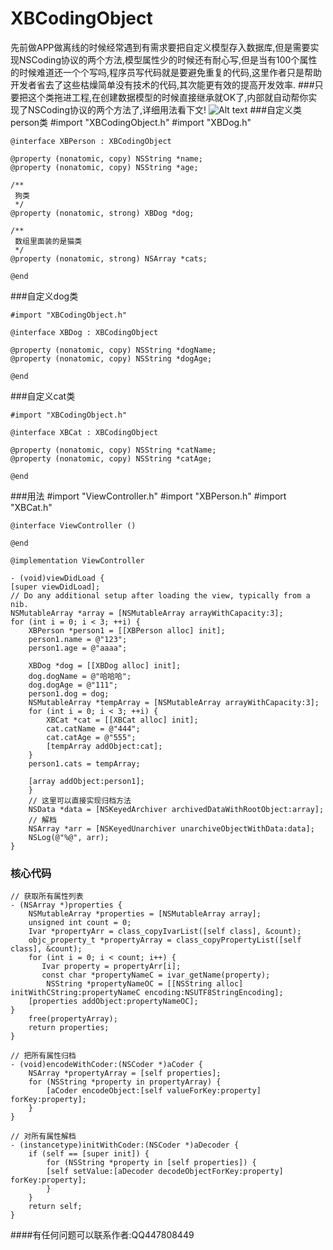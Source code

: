 # XBCodingObject
先前做APP做离线的时候经常遇到有需求要把自定义模型存入数据库,但是需要实现NSCoding协议的两个方法,模型属性少的时候还有耐心写,但是当有100个属性的时候难道还一个个写吗,程序员写代码就是要避免重复的代码,这里作者只是帮助开发者省去了这些枯燥简单没有技术的代码,其次能更有效的提高开发效率.
###只要把这个类拖进工程,在创建数据模型的时候直接继承就OK了,内部就自动帮你实现了NSCoding协议的两个方法了,详细用法看下文!
![Alt text](https://github.com/zhouxubin/XBCodingObject/blob/master/Simulator%20Screen%20Shot.png)
###自定义类person类
    #import "XBCodingObject.h"
    #import "XBDog.h"

    @interface XBPerson : XBCodingObject

    @property (nonatomic, copy) NSString *name;
    @property (nonatomic, copy) NSString *age;

    /**
     狗类
     */
    @property (nonatomic, strong) XBDog *dog;

    /**
     数组里面装的是猫类
     */
    @property (nonatomic, strong) NSArray *cats;
    
    @end
    
###自定义dog类

	#import "XBCodingObject.h"

    @interface XBDog : XBCodingObject
    
    @property (nonatomic, copy) NSString *dogName;
    @property (nonatomic, copy) NSString *dogAge;
    
    @end
    
###自定义cat类
 
    #import "XBCodingObject.h"
    
    @interface XBCat : XBCodingObject
    
    @property (nonatomic, copy) NSString *catName;
    @property (nonatomic, copy) NSString *catAge;
    
    @end
    
###用法
    #import "ViewController.h"
    #import "XBPerson.h"
    #import "XBCat.h"
    
    @interface ViewController ()
    
    @end
    
    @implementation ViewController
    
    - (void)viewDidLoad {
    [super viewDidLoad];
    // Do any additional setup after loading the view, typically from a nib.
    NSMutableArray *array = [NSMutableArray arrayWithCapacity:3];
    for (int i = 0; i < 3; ++i) {
        XBPerson *person1 = [[XBPerson alloc] init];
        person1.name = @"123";
        person1.age = @"aaaa";
        
        XBDog *dog = [[XBDog alloc] init];
        dog.dogName = @"哈哈哈";
        dog.dogAge = @"111";
        person1.dog = dog;
        NSMutableArray *tempArray = [NSMutableArray arrayWithCapacity:3];
        for (int i = 0; i < 3; ++i) {
            XBCat *cat = [[XBCat alloc] init];
            cat.catName = @"444";
            cat.catAge = @"555";
            [tempArray addObject:cat];
        }
        person1.cats = tempArray;
        
        [array addObject:person1];
        }
        // 这里可以直接实现归档方法
        NSData *data = [NSKeyedArchiver archivedDataWithRootObject:array];
        // 解档
        NSArray *arr = [NSKeyedUnarchiver unarchiveObjectWithData:data];
        NSLog(@"%@", arr);
    }
    
### 核心代码

    // 获取所有属性列表
    - (NSArray *)properties {
    	NSMutableArray *properties = [NSMutableArray array];
    	unsigned int count = 0;
   	    Ivar *propertyArr = class_copyIvarList([self class], &count);
        objc_property_t *propertyArray = class_copyPropertyList([self class], &count);
        for (int i = 0; i < count; i++) {
           Ivar property = propertyArr[i];
           const char *propertyNameC = ivar_getName(property);
            NSString *propertyNameOC = [[NSString alloc] initWithCString:propertyNameC encoding:NSUTF8StringEncoding];
        [properties addObject:propertyNameOC];
    }
        free(propertyArray);
        return properties;
    }

	// 把所有属性归档
    - (void)encodeWithCoder:(NSCoder *)aCoder {
        NSArray *propertyArray = [self properties];
        for (NSString *property in propertyArray) {
            [aCoder encodeObject:[self valueForKey:property] forKey:property];
        }    
    }

	// 对所有属性解档
    - (instancetype)initWithCoder:(NSCoder *)aDecoder {
        if (self == [super init]) {
            for (NSString *property in [self properties]) {
            [self setValue:[aDecoder decodeObjectForKey:property] forKey:property];
            }
        }
        return self;
    }

####有任何问题可以联系作者:QQ447808449
